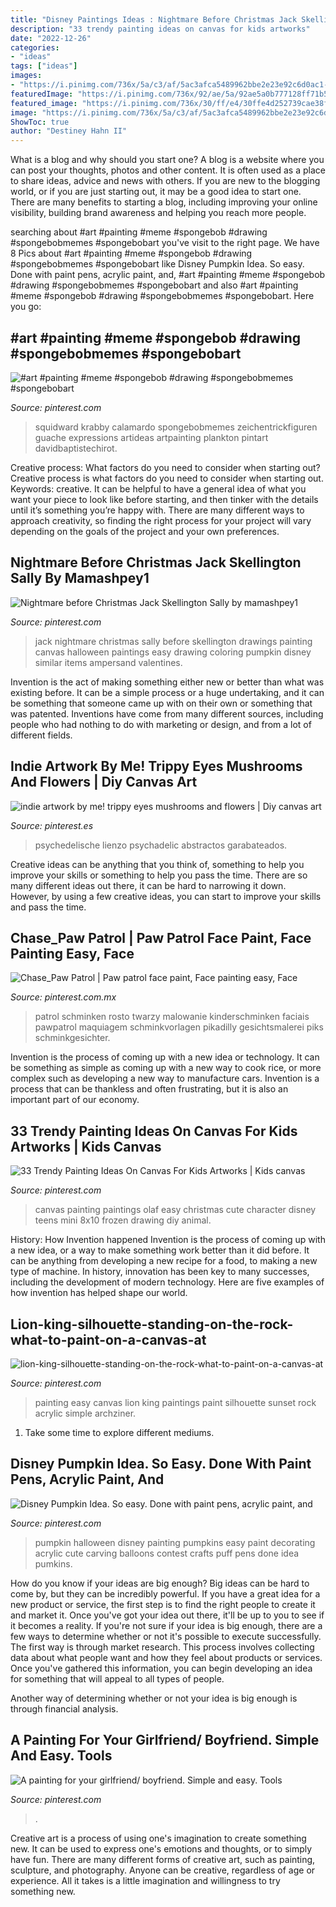 ```yaml
---
title: "Disney Paintings Ideas : Nightmare Before Christmas Jack Skellington Sally By Mamashpey1"
description: "33 trendy painting ideas on canvas for kids artworks"
date: "2022-12-26"
categories:
- "ideas"
tags: ["ideas"]
images:
- "https://i.pinimg.com/736x/5a/c3/af/5ac3afca5489962bbe2e23e92c6d0ac1--jack-skellington-nightmare-before-christmas.jpg"
featuredImage: "https://i.pinimg.com/736x/92/ae/5a/92ae5a0b777128ff71b580e0980f0167.jpg"
featured_image: "https://i.pinimg.com/736x/30/ff/e4/30ffe4d252739cae38f1719904efb6ec.jpg"
image: "https://i.pinimg.com/736x/5a/c3/af/5ac3afca5489962bbe2e23e92c6d0ac1--jack-skellington-nightmare-before-christmas.jpg"
ShowToc: true
author: "Destiney Hahn II"
---
```



What is a blog and why should you start one?
A blog is a website where you can post your thoughts, photos and other content. It is often used as a place to share ideas, advice and news with others. If you are new to the blogging world, or if you are just starting out, it may be a good idea to start one. There are many benefits to starting a blog, including improving your online visibility, building brand awareness and helping you reach more people.

	

		
searching about #art #painting #meme #spongebob #drawing #spongebobmemes #spongebobart you've visit to the right page. We have 8 Pics about #art #painting #meme #spongebob #drawing #spongebobmemes #spongebobart like Disney Pumpkin Idea. So easy. Done with paint pens, acrylic paint, and, #art #painting #meme #spongebob #drawing #spongebobmemes #spongebobart and also #art #painting #meme #spongebob #drawing #spongebobmemes #spongebobart. Here you go:
		
    
## #art #painting #meme #spongebob #drawing #spongebobmemes #spongebobart

<img loading=lazy src="https://i.pinimg.com/736x/92/ae/5a/92ae5a0b777128ff71b580e0980f0167.jpg" onerror="this.onerror=null;this.src='https://tse2.mm.bing.net/th?id=OIP.w3I4Vlc20RdowHAcqRM_YwHaJ3&amp;pid=15.1';" alt="#art #painting #meme #spongebob #drawing #spongebobmemes #spongebobart">

_Source: pinterest.com_

>squidward krabby calamardo spongebobmemes zeichentrickfiguren guache expressions artideas artpainting plankton pintart davidbaptistechirot. 

	

Creative process: What factors do you need to consider when starting out?
Creative process is what factors do you need to consider when starting out. Keywords: creative. It can be helpful to have a general idea of what you want your piece to look like before starting, and then tinker with the details until it’s something you’re happy with. There are many different ways to approach creativity, so finding the right process for your project will vary depending on the goals of the project and your own preferences.

    
## Nightmare Before Christmas Jack Skellington Sally By Mamashpey1

<img loading=lazy src="https://i.pinimg.com/736x/5a/c3/af/5ac3afca5489962bbe2e23e92c6d0ac1--jack-skellington-nightmare-before-christmas.jpg" onerror="this.onerror=null;this.src='https://tse3.mm.bing.net/th?id=OIP.mLYFFTEBO30-wngb9v38DAHaKr&amp;pid=15.1';" alt="Nightmare before Christmas Jack Skellington Sally by mamashpey1">

_Source: pinterest.com_

>jack nightmare christmas sally before skellington drawings painting canvas halloween paintings easy drawing coloring pumpkin disney similar items ampersand valentines. 

	

Invention is the act of making something either new or better than what was existing before. It can be a simple process or a huge undertaking, and it can be something that someone came up with on their own or something that was patented. Inventions have come from many different sources, including people who had nothing to do with marketing or design, and from a lot of different fields.

    
## Indie Artwork By Me! Trippy Eyes Mushrooms And Flowers | Diy Canvas Art

<img loading=lazy src="https://i.pinimg.com/736x/f6/b7/85/f6b785d48d5e8d98d3fd622d7c6e40fd.jpg" onerror="this.onerror=null;this.src='https://tse3.mm.bing.net/th?id=OIP.yk8ixJYfkN3nGjy6k-_v9QHaJ3&amp;pid=15.1';" alt="indie artwork by me! trippy eyes mushrooms and flowers | Diy canvas art">

_Source: pinterest.es_

>psychedelische lienzo psychadelic abstractos garabateados. 

	

Creative ideas can be anything that you think of, something to help you improve your skills or something to help you pass the time. There are so many different ideas out there, it can be hard to narrowing it down. However, by using a few creative ideas, you can start to improve your skills and pass the time.

    
## Chase_Paw Patrol | Paw Patrol Face Paint, Face Painting Easy, Face

<img loading=lazy src="https://i.pinimg.com/736x/c1/a6/fd/c1a6fd99384e7e376c964c67f39c593c.jpg" onerror="this.onerror=null;this.src='https://tse4.mm.bing.net/th?id=OIP.09QSJtBlrEwgB-LFGqrfdgHaKT&amp;pid=15.1';" alt="Chase_Paw Patrol | Paw patrol face paint, Face painting easy, Face">

_Source: pinterest.com.mx_

>patrol schminken rosto twarzy malowanie kinderschminken faciais pawpatrol maquiagem schminkvorlagen pikadilly gesichtsmalerei piks schminkgesichter. 

	

Invention is the process of coming up with a new idea or technology. It can be something as simple as coming up with a new way to cook rice, or more complex such as developing a new way to manufacture cars. Invention is a process that can be thankless and often frustrating, but it is also an important part of our economy.

    
## 33 Trendy Painting Ideas On Canvas For Kids Artworks | Kids Canvas

<img loading=lazy src="https://i.pinimg.com/736x/8c/4e/e4/8c4ee4576587a0c44a5dc263fa11d759.jpg" onerror="this.onerror=null;this.src='https://tse1.mm.bing.net/th?id=OIP.8Bc42sN31wDf_Tu_8DrwSQAAAA&amp;pid=15.1';" alt="33 Trendy Painting Ideas On Canvas For Kids Artworks | Kids canvas">

_Source: pinterest.com_

>canvas painting paintings olaf easy christmas cute character disney teens mini 8x10 frozen drawing diy animal. 

	

History: How Invention happened
Invention is the process of coming up with a new idea, or a way to make something work better than it did before. It can be anything from developing a new recipe for a food, to making a new type of machine. In history, innovation has been key to many successes, including the development of modern technology. Here are five examples of how invention has helped shape our world.

    
## Lion-king-silhouette-standing-on-the-rock-what-to-paint-on-a-canvas-at

<img loading=lazy src="https://i.pinimg.com/736x/c3/e3/65/c3e3653e6eb942ebe55199c8d0bed1dd.jpg" onerror="this.onerror=null;this.src='https://tse4.mm.bing.net/th?id=OIP.JRkN8rZuz_aEg9mv3ihh4QHaJ7&amp;pid=15.1';" alt="lion-king-silhouette-standing-on-the-rock-what-to-paint-on-a-canvas-at">

_Source: pinterest.com_

>painting easy canvas lion king paintings paint silhouette sunset rock acrylic simple archziner. 

	

1. Take some time to explore different mediums.

    
## Disney Pumpkin Idea. So Easy. Done With Paint Pens, Acrylic Paint, And

<img loading=lazy src="https://i.pinimg.com/736x/ed/e5/27/ede527eded7867a96502de776e125139--family-halloween-halloween-pumpkins.jpg" onerror="this.onerror=null;this.src='https://tse2.mm.bing.net/th?id=OIP.OXIjm0TmIqjnuevHZFDCDgHaIE&amp;pid=15.1';" alt="Disney Pumpkin Idea. So easy. Done with paint pens, acrylic paint, and">

_Source: pinterest.com_

>pumpkin halloween disney painting pumpkins easy paint decorating acrylic cute carving balloons contest crafts puff pens done idea pumkins. 

	

How do you know if your ideas are big enough?
Big ideas can be hard to come by, but they can be incredibly powerful. If you have a great idea for a new product or service, the first step is to find the right people to create it and market it. Once you've got your idea out there, it'll be up to you to see if it becomes a reality. If you're not sure if your idea is big enough, there are a few ways to determine whether or not it's possible to execute successfully. 
The first way is through market research. This process involves collecting data about what people want and how they feel about products or services. Once you've gathered this information, you can begin developing an idea for something that will appeal to all types of people. 

Another way of determining whether or not your idea is big enough is through financial analysis.

    
## A Painting For Your Girlfriend/ Boyfriend. Simple And Easy. Tools

<img loading=lazy src="https://i.pinimg.com/736x/30/ff/e4/30ffe4d252739cae38f1719904efb6ec.jpg" onerror="this.onerror=null;this.src='https://tse1.mm.bing.net/th?id=OIP.iqXwBIYUjagldGPf0DNZ-AHaJ6&amp;pid=15.1';" alt="A painting for your girlfriend/ boyfriend. Simple and easy. Tools">

_Source: pinterest.com_

>. 

	

Creative art is a process of using one's imagination to create something new. It can be used to express one's emotions and thoughts, or to simply have fun. There are many different forms of creative art, such as painting, sculpture, and photography. Anyone can be creative, regardless of age or experience. All it takes is a little imagination and willingness to try something new.

